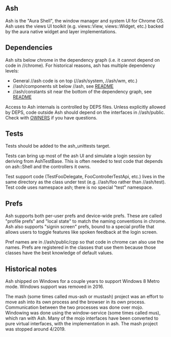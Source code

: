 Ash
---
Ash is the "Aura Shell", the window manager and system UI for Chrome OS.
Ash uses the views UI toolkit (e.g. views::View, views::Widget, etc.) backed
by the aura native widget and layer implementations.

Dependencies
------------
Ash sits below chrome in the dependency graph (i.e. it cannot depend on code
in //chrome). For historical reasons, ash has multiple dependency levels:

*   General //ash code is on top (//ash/system, //ash/wm, etc.)
*   //ash/components sit below //ash, see [README](/ash/components/README.md)
*   //ash/constants sit near the bottom of the dependency graph, see
    [README](/ash/constants/README.md)

Access to Ash internals is controlled by DEPS files. Unless explicitly allowed
by DEPS, code outside Ash should depend on the interfaces in //ash/public. Check
with [OWNERS](/ash/OWNERS) if you have questions.

Tests
-----
Tests should be added to the ash_unittests target.

Tests can bring up most of the ash UI and simulate a login session by deriving
from AshTestBase. This is often needed to test code that depends on ash::Shell
and the controllers it owns.

Test support code (TestFooDelegate, FooControllerTestApi, etc.) lives in the
same directory as the class under test (e.g. //ash/foo rather than //ash/test).
Test code uses namespace ash; there is no special "test" namespace.

Prefs
-----
Ash supports both per-user prefs and device-wide prefs. These are called
"profile prefs" and "local state" to match the naming conventions in chrome. Ash
also supports "signin screen" prefs, bound to a special profile that allows
users to toggle features like spoken feedback at the login screen.

Pref names are in //ash/public/cpp so that code in chrome can also use the
names. Prefs are registered in the classes that use them because those classes
have the best knowledge of default values.

Historical notes
----------------
Ash shipped on Windows for a couple years to support Windows 8 Metro mode.
Windows support was removed in 2016.

The mash (some times called mus-ash or mustash) project was an effort to move
ash into its own process and the browser in its own process. Communication
between the two processes was done over mojo. Windowing was done using the
window-service (some times called mus), which ran with Ash. Many of the mojo
interfaces have been converted to pure virtual interfaces, with the
implementation in ash. The mash project was stopped around 4/2019.
